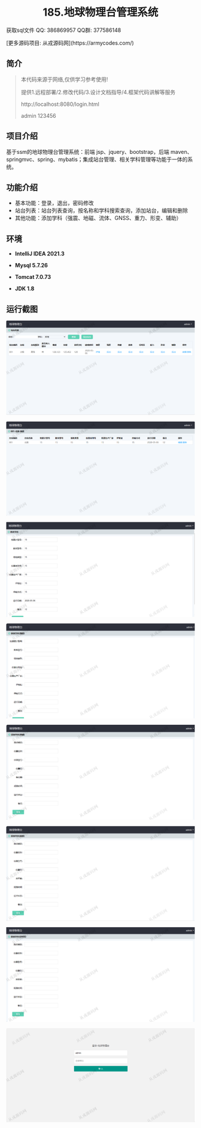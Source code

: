 <p><h1 align="center">185.地球物理台管理系统</h1></p>

<p> 获取sql文件 QQ: 386869957 QQ群: 377586148 </p>
<p> [更多源码项目: 从戎源码网](https://armycodes.com/) </p>

## 简介

> 本代码来源于网络,仅供学习参考使用!
>
> 提供1.远程部署/2.修改代码/3.设计文档指导/4.框架代码讲解等服务
>
> http://localhost:8080/login.html
>
> admin 123456
>

## 项目介绍
基于ssm的地球物理台管理系统：前端 jsp、jquery、bootstrap，后端 maven、springmvc、spring、mybatis；集成站台管理、相关学科管理等功能于一体的系统。

## 功能介绍

- 基本功能：登录，退出，密码修改
- 站台列表：站台列表查询，按名称和学科搜索查询，添加站台，编辑和删除
- 其他功能：添加学科（强震、地磁、流体、GNSS、重力、形变、辅助）

## 环境

- <b>IntelliJ IDEA 2021.3</b>

- <b>Mysql 5.7.26</b>

- <b>Tomcat 7.0.73</b>

- <b>JDK 1.8</b>

## 运行截图

![](screenshot/1.png)

![](screenshot/2.png)

![](screenshot/3.png)

![](screenshot/4.png)

![](screenshot/5.png)

![](screenshot/6.png)

![](screenshot/7.png)

![](screenshot/8.png)
